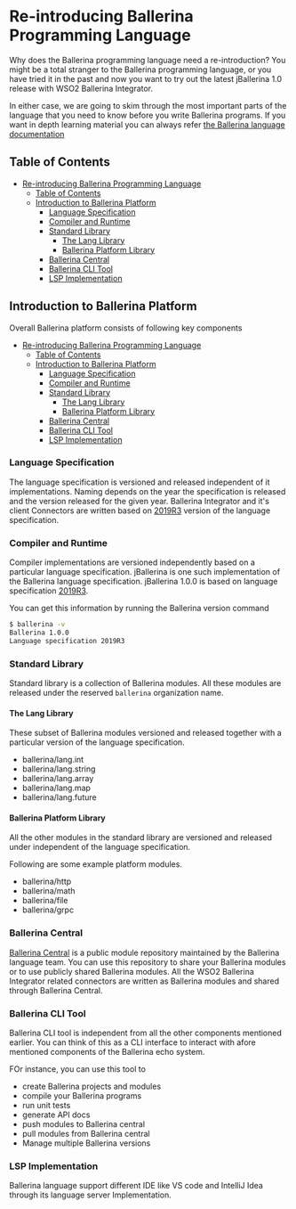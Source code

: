 # Re-introducing Ballerina Programming Language

Why does the Ballerina programming language need a re-introduction? You might be a total stranger to 
the Ballerina programming language, or you have tried it in the past and now you want to try out the latest 
jBallerina 1.0 release with WSO2 Ballerina Integrator. 

In either case, we are going to skim through the most important parts of the language that you need to know 
before you write Ballerina programs. If you want in depth learning material you can always refer 
[the Ballerina language documentation](https://v1-0.ballerina.io/learn/)

## Table of Contents
- [Re-introducing Ballerina Programming Language](#re-introducing-ballerina-programming-language)
  - [Table of Contents](#table-of-contents)
  - [Introduction to Ballerina Platform](#introduction-to-ballerina-platform)
    - [Language Specification](#language-specification)
    - [Compiler and Runtime](#compiler-and-runtime)
    - [Standard Library](#standard-library)
      - [The Lang Library](#the-lang-library)
      - [Ballerina Platform Library](#ballerina-platform-library)
    - [Ballerina Central](#ballerina-central)
    - [Ballerina CLI Tool](#ballerina-cli-tool)
    - [LSP Implementation](#lsp-implementation)

## Introduction to Ballerina Platform

Overall Ballerina platform consists of following key components

- [Re-introducing Ballerina Programming Language](#re-introducing-ballerina-programming-language)
  - [Table of Contents](#table-of-contents)
  - [Introduction to Ballerina Platform](#introduction-to-ballerina-platform)
    - [Language Specification](#language-specification)
    - [Compiler and Runtime](#compiler-and-runtime)
    - [Standard Library](#standard-library)
      - [The Lang Library](#the-lang-library)
      - [Ballerina Platform Library](#ballerina-platform-library)
    - [Ballerina Central](#ballerina-central)
    - [Ballerina CLI Tool](#ballerina-cli-tool)
    - [LSP Implementation](#lsp-implementation)

### Language Specification

The language specification is versioned and released independent of it implementations. Naming depends on 
the year the specification is released and the version released for the given year. Ballerina Integrator and
it's client Connectors are written based on [2019R3](https://v1-0.ballerina.io/spec/lang/v2019R3/) version 
of the language specification.

### Compiler and Runtime

Compiler implementations are versioned independently based on a particular language specification. jBallerina is one 
such implementation of the Ballerina language specification. jBallerina 1.0.0 is based on language specification 
[2019R3](https://v1-0.ballerina.io/spec/lang/v2019R3/). 

You can get this information by running the Ballerina version command

```bash
$ ballerina -v
Ballerina 1.0.0
Language specification 2019R3
```

### Standard Library

Standard library is a collection of Ballerina modules. All these modules are released under the reserved 
`ballerina` organization name.

#### The Lang Library
These subset of Ballerina modules versioned and released together with a particular version of the language 
specification. 

- ballerina/lang.int
- ballerina/lang.string
- ballerina/lang.array
- ballerina/lang.map
- ballerina/lang.future

#### Ballerina Platform Library

All the other modules in the standard library are versioned and released under independent of 
the language specification.

Following are some example platform modules.

- ballerina/http
- ballerina/math
- ballerina/file
- ballerina/grpc

### Ballerina Central

[Ballerina Central](https://central.ballerina.io/) is a public module repository maintained by the Ballerina language
team. You can use this repository to share your Ballerina modules or to use publicly shared Ballerina modules. All the
WSO2 Ballerina Integrator related connectors are written as Ballerina modules and shared through Ballerina Central.

### Ballerina CLI Tool

Ballerina CLI tool is independent from all the other components mentioned earlier. You can think of this as a
CLI interface to interact with afore mentioned components of the Ballerina echo system. 

FOr instance, you can use this tool to 

- create Ballerina projects and modules
- compile your Ballerina programs
- run unit tests
- generate API docs
- push modules to Ballerina central
- pull modules from Ballerina central
- Manage multiple Ballerina versions

### LSP Implementation

Ballerina language support different IDE like VS code and IntelliJ Idea through its language server 
Implementation.

